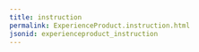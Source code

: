 ```yaml
---
title: instruction
permalink: ExperienceProduct.instruction.html
jsonid: experienceproduct_instruction
---
```

